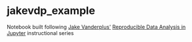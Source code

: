# jakevdp_example
Notebook built following [Jake Vanderplus'](https://github.com/jakevdp) [Reproducible Data Analysis in Jupyter](http://jakevdp.github.io/blog/2017/03/03/reproducible-data-analysis-in-jupyter/)  instructional series
